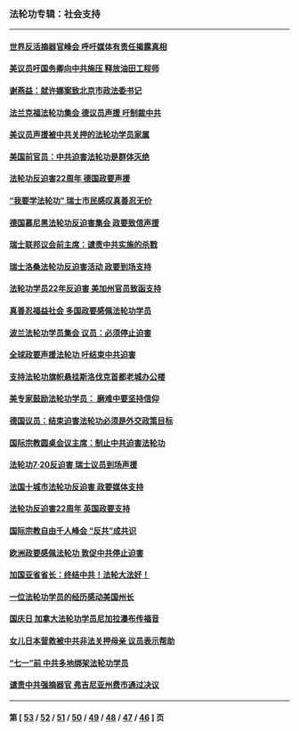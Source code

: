 ### 法轮功专辑：社会支持
---
#### [世界反活摘器官峰会 呼吁媒体有责任揭露真相](../../pages/nf4386/n13264475.md?10100430) 
#### [美议员吁国务卿向中共施压 释放油田工程师](../../pages/nf4386/n13233845.md?10100430) 
#### [谢燕益：就许娜案致北京市政法委书记](../../pages/nf4386/n13182701.md?10100430) 
#### [法兰克福法轮功集会 德议员声援 吁制裁中共](../../pages/nf4386/n13175975.md?10100430) 
#### [美议员声援被中共关押的法轮功学员家属](../../pages/nf4386/n13158310.md?10100430) 
#### [美国前官员：中共迫害法轮功是群体灭绝](../../pages/nf4386/n13157750.md?10100430) 
#### [法轮功反迫害22周年 德国政要声援](../../pages/nf4386/n13143632.md?10100430) 
#### [“我要学法轮功” 瑞士市民感叹真善忍无价](../../pages/nf4386/n13129633.md?10100430) 
#### [德国慕尼黑法轮功反迫害集会 政要致信声援](../../pages/nf4386/n13129148.md?10100430) 
#### [瑞士联邦议会前主席：谴责中共实施的杀戮](../../pages/nf4386/n13127336.md?10100430) 
#### [瑞士洛桑法轮功反迫害活动 政要到场支持](../../pages/nf4386/n13119398.md?10100430) 
#### [法轮功学员22年反迫害 美加州官员致函支持](../../pages/nf4386/n13118879.md?10100430) 
#### [真善忍福益社会 多国政要感佩法轮功学员](../../pages/nf4386/n13116951.md?10100430) 
#### [波兰法轮功学员集会 议员：必须停止迫害](../../pages/nf4386/n13116685.md?10100430) 
#### [全球政要声援法轮功 吁结束中共迫害](../../pages/nf4386/n13114441.md?10100430) 
#### [支持法轮功旗帜悬挂斯洛伐克首都老城办公楼](../../pages/nf4386/n13112261.md?10100430) 
#### [美专家鼓励法轮功学员： 磨难中要坚持信仰](../../pages/nf4386/n13108359.md?10100430) 
#### [德国议员：结束迫害法轮功必须是外交政策目标](../../pages/nf4386/n13109600.md?10100430) 
#### [国际宗教圆桌会议主席：制止中共迫害法轮功](../../pages/nf4386/n13108177.md?10100430) 
#### [法轮功7·20反迫害 瑞士议员到场声援](../../pages/nf4386/n13107072.md?10100430) 
#### [法国十城市法轮功反迫害 政要媒体支持](../../pages/nf4386/n13104833.md?10100430) 
#### [法轮功反迫害22周年 英国政要支持](../../pages/nf4386/n13091349.md?10100430) 
#### [国际宗教自由千人峰会 “反共”成共识](../../pages/nf4386/n13091403.md?10100430) 
#### [欧洲政要感佩法轮功 敦促中共停止迫害](../../pages/nf4386/n13090743.md?10100430) 
#### [加国亚省省长：终结中共！法轮大法好！](../../pages/nf4386/n13084394.md?10100430) 
#### [一位法轮功学员的经历感动美国州长](../../pages/nf4386/n13078953.md?10100430) 
#### [国庆日 加拿大法轮功学员尼加拉瀑布传福音](../../pages/nf4386/n13064493.md?10100430) 
#### [女儿日本营救被中共非法关押母亲 议员表示帮助](../../pages/nf4386/n13053042.md?10100430) 
#### [“七一”前 中共多地绑架法轮功学员](../../pages/nf4386/n13045655.md?10100430) 
#### [谴责中共强摘器官 弗吉尼亚州费市通过决议](../../pages/nf4386/n13040108.md?10100430) 

---
#### 第 [ [53](./53.md?10100430) / [52](./52.md?10100430) / [51](./51.md?10100430) / [50](./50.md?10100430) / [49](./49.md?10100430) / [48](./48.md?10100430) / [47](./47.md?10100430) / [46](./46.md?10100430) ] 页

